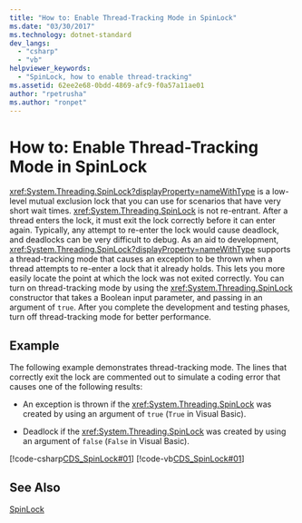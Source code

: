 ```yaml
---
title: "How to: Enable Thread-Tracking Mode in SpinLock"
ms.date: "03/30/2017"
ms.technology: dotnet-standard
dev_langs: 
  - "csharp"
  - "vb"
helpviewer_keywords: 
  - "SpinLock, how to enable thread-tracking"
ms.assetid: 62ee2e68-0bdd-4869-afc9-f0a57a11ae01
author: "rpetrusha"
ms.author: "ronpet"
---
```

# How to: Enable Thread-Tracking Mode in SpinLock
<xref:System.Threading.SpinLock?displayProperty=nameWithType> is a low-level mutual exclusion lock that you can use for scenarios that have very short wait times. <xref:System.Threading.SpinLock> is not re-entrant. After a thread enters the lock, it must exit the lock correctly before it can enter again. Typically, any attempt to re-enter the lock would cause deadlock, and deadlocks can be very difficult to debug. As an aid to development, <xref:System.Threading.SpinLock?displayProperty=nameWithType> supports a thread-tracking mode that causes an exception to be thrown when a thread attempts to re-enter a lock that it already holds. This lets you more easily locate the point at which the lock was not exited correctly. You can turn on thread-tracking mode by using the <xref:System.Threading.SpinLock> constructor that takes a Boolean input parameter, and passing in an argument of `true`. After you complete the development and testing phases, turn off thread-tracking mode for better performance.  
  
## Example  
 The following example demonstrates thread-tracking mode. The lines that correctly exit the lock are commented out to simulate a coding error that causes one of the following results:  
  
- An exception is thrown if the <xref:System.Threading.SpinLock> was created by using an argument of `true` (`True` in Visual Basic).  
  
- Deadlock if the <xref:System.Threading.SpinLock> was created by using an argument of `false` (`False` in Visual Basic).  
  
 [!code-csharp[CDS_SpinLock#01](../../../samples/snippets/csharp/VS_Snippets_Misc/cds_spinlock/cs/spinlockdemo.cs#01)]
 [!code-vb[CDS_SpinLock#01](../../../samples/snippets/visualbasic/VS_Snippets_Misc/cds_spinlock/vb/spinlock_threadtracking.vb#01)]  
  
## See Also  
 [SpinLock](../../../docs/standard/threading/spinlock.md)
